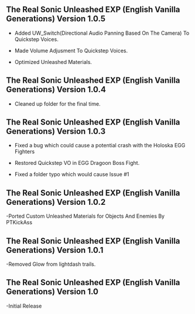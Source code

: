 ## The Real Sonic Unleashed EXP (English Vanilla Generations) Version 1.0.5

- Added UW_Switch(Directional Audio Panning Based On The Camera) To Quickstep Voices.

- Made Volume Adjusment To Quickstep Voices.

- Optimized Unleashed Materials.



## The Real Sonic Unleashed EXP (English Vanilla Generations) Version 1.0.4

- Cleaned up folder for the final time.

## The Real Sonic Unleashed EXP (English Vanilla Generations) Version 1.0.3

- Fixed a bug which could cause a potential crash with the Holoska EGG Fighters

- Restored Quickstep VO in EGG Dragoon Boss Fight.

- Fixed a folder typo which would cause Issue #1


## The Real Sonic Unleashed EXP (English Vanilla Generations) Version 1.0.2

-Ported Custom Unleashed Materials for Objects And Enemies By PTKickAss

## The Real Sonic Unleashed EXP (English Vanilla Generations) Version 1.0.1
-Removed Glow from lightdash trails.


## The Real Sonic Unleashed EXP (English Vanilla Generations) Version 1.0
-Initial Release